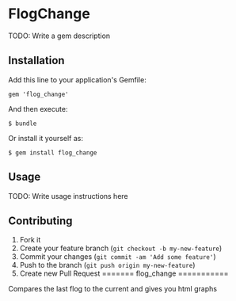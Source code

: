 # FlogChange

TODO: Write a gem description

## Installation

Add this line to your application's Gemfile:

    gem 'flog_change'

And then execute:

    $ bundle

Or install it yourself as:

    $ gem install flog_change

## Usage

TODO: Write usage instructions here

## Contributing

1. Fork it
2. Create your feature branch (`git checkout -b my-new-feature`)
3. Commit your changes (`git commit -am 'Add some feature'`)
4. Push to the branch (`git push origin my-new-feature`)
5. Create new Pull Request
=======
flog_change
===========

Compares the last flog to the current and gives you html graphs
